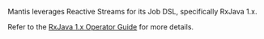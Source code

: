Mantis leverages Reactive Streams for its Job DSL, specifically RxJava 1.x.

Refer to the [RxJava 1.x Operator Guide](http://reactivex.io/documentation/operators.html) for more details.
